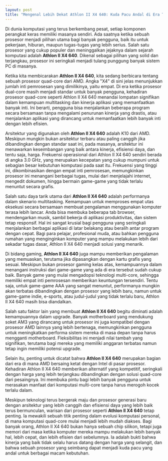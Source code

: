 ```yaml
---
layout: post
title: "Mengenal Lebih Dekat Athlon II X4 640: Kuda Pacu Andal di Era Transisi"
---
```


Di dunia komputasi yang terus berkembang pesat, setiap komponen perangkat keras memiliki masanya sendiri. Ada saatnya ketika sebuah prosesor menjadi pilihan utama bagi banyak pengguna, baik itu untuk pekerjaan, hiburan, maupun tugas-tugas yang lebih serius. Salah satu prosesor yang cukup populer dan meninggalkan jejaknya dalam sejarah komputasi adalah **Athlon II X4 640**. Dikenal sebagai pilihan yang solid dan terjangkau, prosesor ini seringkali menjadi tulang punggung banyak sistem PC di masanya.

Ketika kita membicarakan **Athlon II X4 640**, kita sedang berbicara tentang sebuah prosesor quad-core dari AMD. Angka "X4" di sini jelas menunjukkan jumlah inti pemrosesan yang dimilikinya, yaitu empat. Di era ketika prosesor dual-core masih menjadi standar untuk banyak pengguna, kehadiran prosesor quad-core seperti Athlon II X4 640 menandai lompatan signifikan dalam kemampuan multitasking dan kinerja aplikasi yang memanfaatkan banyak inti. Ini berarti, pengguna bisa menjalankan beberapa program secara bersamaan tanpa mengalami penurunan kinerja yang drastis, atau menjalankan aplikasi yang dirancang untuk memanfaatkan lebih banyak inti dengan lebih efisien.

Arsitektur yang digunakan oleh **Athlon II X4 640** adalah K10 dari AMD. Meskipun mungkin bukan arsitektur terbaru atau paling canggih jika dibandingkan dengan standar saat ini, pada masanya, arsitektur ini menawarkan keseimbangan yang baik antara kinerja, efisiensi daya, dan tentu saja, harga. Frekuensi operasional dari Athlon II X4 640 sendiri berada di angka 3.0 GHz, yang merupakan kecepatan yang cukup mumpuni untuk sebagian besar kebutuhan komputasi pada saat itu. Frekuensi yang tinggi ini, dikombinasikan dengan empat inti pemrosesan, memungkinkan prosesor ini menangani berbagai tugas, mulai dari menjelajahi internet, mengedit dokumen, hingga bermain game-game yang tidak terlalu menuntut secara grafis.

Salah satu daya tarik utama dari **Athlon II X4 640** adalah performanya dalam skenario multitasking. Kemampuan untuk memproses empat utas eksekusi secara bersamaan membuat pengalaman menggunakan komputer terasa lebih lancar. Anda bisa membuka beberapa tab browser, mendengarkan musik, sambil bekerja di aplikasi produktivitas, dan sistem tetap responsif. Hal ini sangat krusial bagi pengguna yang seringkali menjalankan berbagai aplikasi di latar belakang atau beralih antar program dengan cepat. Bagi para pelajar, profesional muda, atau bahkan pengguna rumahan yang menginginkan komputer yang mampu melakukan lebih dari sekadar tugas dasar, Athlon II X4 640 menjadi solusi yang menarik.

Di bidang gaming, **Athlon II X4 640** juga mampu memberikan pengalaman yang memuaskan, terutama jika dipasangkan dengan kartu grafis yang sesuai. Meskipun bukan prosesor gaming kelas atas, kemampuannya dalam menangani instruksi dari game-game yang ada di era tersebut sudah cukup baik. Banyak game yang mulai mengadopsi teknologi multi-core, sehingga memiliki empat inti pemrosesan memberikan keuntungan tersendiri. Tentu saja, untuk game-game AAA yang sangat menuntut, performanya mungkin akan terbatas dibandingkan dengan prosesor yang lebih baru, namun untuk game-game indie, e-sports, atau judul-judul yang tidak terlalu baru, Athlon II X4 640 masih bisa diandalkan.

Salah satu faktor lain yang membuat **Athlon II X4 640** begitu diminati adalah kemampuannya dalam upgrade. Banyak motherboard yang mendukung soket AM3 yang dirancang untuk prosesor ini juga kompatibel dengan prosesor AMD lainnya yang lebih bertenaga, memungkinkan pengguna untuk meningkatkan performa sistem mereka di masa depan tanpa harus mengganti motherboard. Fleksibilitas ini menjadi nilai tambah yang signifikan, terutama bagi mereka yang memiliki anggaran terbatas namun tetap ingin memiliki potensi upgrade.

Selain itu, penting untuk dicatat bahwa **Athlon II X4 640** merupakan bagian dari era di mana AMD bersaing ketat dengan Intel di pasar prosesor. Kehadiran Athlon II X4 640 memberikan alternatif yang kompetitif, seringkali dengan harga yang lebih terjangkau dibandingkan dengan solusi quad-core dari pesaingnya. Ini membuka pintu bagi lebih banyak pengguna untuk merasakan manfaat dari komputasi multi-core tanpa harus merogoh kocek terlalu dalam.

Meskipun teknologi terus bergerak maju dan prosesor generasi baru dengan arsitektur yang lebih canggih dan efisiensi daya yang lebih baik terus bermunculan, warisan dari prosesor seperti **Athlon II X4 640** tetap penting. Ia mewakili sebuah titik penting dalam evolusi komputasi personal, di mana komputasi quad-core mulai menjadi lebih mudah diakses. Bagi banyak orang, Athlon II X4 640 bukan hanya sebuah chip silikon, tetapi juga memori dari masa ketika komputer mereka mampu melakukan lebih banyak hal, lebih cepat, dan lebih efisien dari sebelumnya. Ia adalah bukti bahwa kinerja yang baik tidak selalu harus datang dengan harga yang selangit, dan bahwa sebuah prosesor yang seimbang dapat menjadi kuda pacu yang andal untuk berbagai macam kebutuhan.
